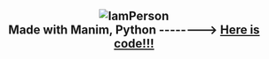 <h2 align="center">
  <img src="https://user-images.githubusercontent.com/73432681/163863102-a21db56e-bf53-4d10-97ed-87dd2b4f59d2.gif" alt="IamPerson">
  <div font-size=10px>Made with Manim, Python --------> <a href='https://github.com/MatiasManchino/manim_projects/blob/main/banner.py'>Here is code!!!</a>   </div>
</h2>

